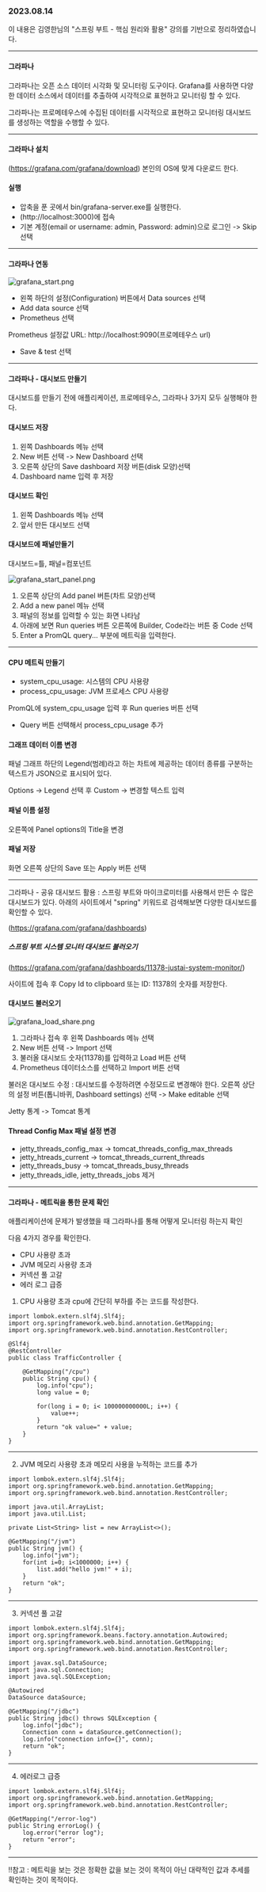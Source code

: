 ### 2023.08.14

이 내용은 김영한님의 "스프링 부트 - 핵심 원리와 활용" 강의를 기반으로 정리하였습니다.

----

#### 그라파나
그라파나는 오픈 소스 데이터 시각화 및 모니터링 도구이다. Grafana를 사용하면 다양한 데이터 소스에서 데이터를 추출하여 시각적으로 표현하고 모니터링 할 수 있다.

그라파나는 프로메테우스에 수집된 데이터를 시각적으로 표현하고 모니터링 대시보드를 생성하는 역할을 수행할 수 있다.

---

#### 그라파나 설치
(https://grafana.com/grafana/download)
본인의 OS에 맞게 다운로드 한다.

#### 실행
- 압축을 푼 곳에서 bin/grafana-server.exe를 실행한다.
- (http://localhost:3000)에 접속
- 기본 계정(email or username: admin, Password: admin)으로 로그인 -> Skip 선택

---
#### 그라파나 연동
![grafana_start.png](../../static/image/spring-boot/grafana/grafana_start.png)
- 왼쪽 하단의 설정(Configuration) 버튼에서 Data sources 선택
- Add data source 선택
- Prometheus 선택

Prometheus 설정값
URL: http://localhost:9090(프로메테우스 url)

- Save & test 선택

---

#### 그라파나 - 대시보드 만들기

대시보드를 만들기 전에 애플리케이션, 프로메테우스, 그라파나 3가지 모두 실행해야 한다.

#### 대시보드 저장
1. 왼쪽 Dashboards 메뉴 선택
2. New 버튼 선택 -> New Dashboard 선택
3. 오른쪽 상단의 Save dashboard 저장 버튼(disk 모양)선택
4. Dashboard name 입력 후 저장

#### 대시보드 확인
1. 왼쪽 Dashboards 메뉴 선택
2. 앞서 만든 대시보드 선택

#### 대시보드에 패널만들기
대시보드=틀, 패널=컴포넌트  

![grafana_start_panel.png](../../static/image/spring-boot/grafana/grafana_start_panel.png)
1. 오른쪽 상단의 Add panel 버튼(차트 모양)선택
2. Add a new panel 메뉴 선택
3. 패널의 정보를 입력할 수 있는 화면 나타남
4. 아래에 보면 Run queries 버튼 오른쪽에 Builder, Code라는 버튼 중 Code 선택
5. Enter a PromQL query... 부분에 메트릭을 입력한다.

---

#### CPU 메트릭 만들기
- system_cpu_usage: 시스템의 CPU 사용량
- process_cpu_usage: JVM 프로세스 CPU 사용량

PromQL에 system_cpu_usage 입력 후 Run queries 버튼 선택

+ Query 버튼 선택해서 process_cpu_usage 추가

#### 그래프 데이터 이름 변경
패널 그래프 하단의 Legend(범례)라고 하는 차트에 제공하는 데이터 종류를 구분하는 텍스트가 JSON으로 표시되어 있다.

Options -> Legend 선택 후 Custom -> 변경할 텍스트 입력

#### 패널 이름 설정
오른쪽에 Panel options의 Title을 변경

#### 패널 저장
화면 오른쪽 상단의 Save 또는 Apply 버튼 선택

---

그라파나 - 공유 대시보드 활용
: 스프링 부트와 마이크로미터를 사용해서 만든 수 많은 대시보드가 있다.
아래의 사이트에서 "spring" 키워드로 검색해보면 다양한 대시보드를 확인할 수 있다.

(https://grafana.com/grafana/dashboards)

##### 스프링 부트 시스템 모니터 대시보드 불러오기
(https://grafana.com/grafana/dashboards/11378-justai-system-monitor/)

사이트에 접속 후 Copy Id to clipboard 또는 ID: 11378의 숫자를 저장한다.

#### 대시보드 불러오기

![grafana_load_share.png](../../static/image/spring-boot/grafana/grafana_load_share.png)
1. 그라파나 접속 후 왼쪽 Dashboards 메뉴 선택
2. New 버튼 선택 -> Import 선택
3. 불러올 대시보드 숫자(11378)를 입력하고 Load 버튼 선택
4. Prometheus 데이터소스를 선택하고 Import 버튼 선택

불러온 대시보드 수정
: 대시보드를 수정하려면 수정모드로 변경해야 한다.
오른쪽 상단의 설정 버튼(톱니바퀴, Dashboard settings) 선택 -> Make editable 선택

Jetty 통계 -> Tomcat 통계
#### Thread Config Max 패널 설정 변경
- jetty_threads_config_max -> tomcat_threads_config_max_threads
- jetty_htreads_current -> tomcat_threads_current_threads
- jetty_threads_busy -> tomcat_threads_busy_threads
- jetty_threads_idle, jetty_threads_jobs 제거

---

#### 그라파나 - 메트릭을 통한 문제 확인
애플리케이션에 문제가 발생했을 때 그라파나를 통해 어떻게 모니터링 하는지 확인

다음 4가지 경우를 확인한다.
- CPU 사용량 초과
- JVM 메모리 사용량 초과
- 커넥션 풀 고갈
- 에러 로그 급증

1. CPU 사용량 초과
   cpu에 간단히 부하를 주는 코드를 작성한다.

```
import lombok.extern.slf4j.Slf4j;
import org.springframework.web.bind.annotation.GetMapping;
import org.springframework.web.bind.annotation.RestController;

@Slf4j
@RestController
public class TrafficController {

    @GetMapping("/cpu")
    public String cpu() {
        log.info("cpu");
        long value = 0;

        for(long i = 0; i< 100000000000L; i++) {
            value++;
        }
        return "ok value=" + value;
    }
}

```

---

2. JVM 메모리 사용량 초과
   메모리 사용을 누적하는 코드를 추가

```
import lombok.extern.slf4j.Slf4j;
import org.springframework.web.bind.annotation.GetMapping;
import org.springframework.web.bind.annotation.RestController;

import java.util.ArrayList;
import java.util.List;

private List<String> list = new ArrayList<>();

@GetMapping("/jvm")
public String jvm() {
	log.info("jvm");
	for(int i=0; i<1000000; i++) {
		list.add("hello jvm!" + i);
	}
	return "ok";
}
```

---

3. 커넥션 풀 고갈
```
import lombok.extern.slf4j.Slf4j;
import org.springframework.beans.factory.annotation.Autowired;
import org.springframework.web.bind.annotation.GetMapping;
import org.springframework.web.bind.annotation.RestController;

import javax.sql.DataSource;
import java.sql.Connection;
import java.sql.SQLException;

@Autowired
DataSource dataSource;

@GetMapping("/jdbc")
public String jdbc() throws SQLException {
	log.info("jdbc");
	Connection conn = dataSource.getConnection();
	log.info("connection info={}", conn);
	return "ok";
}
``` 

---
4. 에러로그 급증
```
import lombok.extern.slf4j.Slf4j;
import org.springframework.web.bind.annotation.GetMapping;
import org.springframework.web.bind.annotation.RestController;

@GetMapping("/error-log")
public String errorLog() {
	log.error("error log");
	return "error";
}
```

---

!!참고
: 메트릭을 보는 것은 정확한 값을 보는 것이 목적이 아닌 대략적인 값과 추세를 확인하는 것이 목적이다.